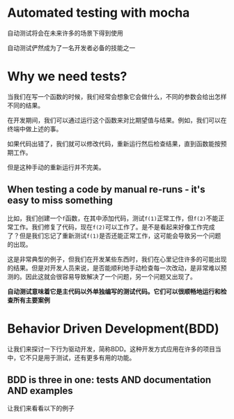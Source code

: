 # Automated testing with mocha
自动测试将会在未来许多的场景下得到使用

自动测试俨然成为了一名开发者必备的技能之一

# Why we need tests?
当我们在写一个函数的时候，我们经常会想象它会做什么，不同的参数会给出怎样不同的结果。

在开发期间，我们可以通过运行这个函数来对比期望值与结果。例如，我们可以在终端中做上述的事。

如果代码出错了，我们就可以修改代码，重新运行然后检查结果，直到函数能按预期工作。

但是这种手动的重新运行并不完美。

## When testing a code by manual re-runs - it's easy to miss something
比如，我们创建一个`f`函数，在其中添加代码，测试`f(1)`正常工作，但`f(2)`不能正常工作。我们修复了代码，现在`f(2)`可以工作了。是不是看起来好像工作完成了？但是我们忘记了重新测试`f(1)`是否还能正常工作，这可能会导致另一个问题的出现。

这是非常典型的例子，但我们在开发某些东西时，我们在心里记住许多的可能出现的结果。但是对开发人员来说，是否能顺利地手动检查每一次改动，是非常难以预测的。因此这就会很容易导致解决了一个问题，另一个问题又出现了。

**自动测试意味着它是主代码以外单独编写的测试代码。它们可以很顺畅地运行和检查所有主要案例**

# Behavior Driven Development(BDD)
让我们来探讨一下行为驱动开发，简称BDD。这种开发方式应用在许多的项目当中，它不只是用于测试，还有更多有用的功能。

## BDD is three in one: tests AND documentation AND examples
让我们来看看以下的例子



